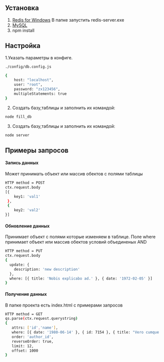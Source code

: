 ## Установка
1. [Redis for Windows](https://github.com/microsoftarchive/redis/releases/download/win-3.0.504/Redis-x64-3.0.504.zip)
    В папке запустить redis-server.exe
2. [MySQL](https://dev.mysql.com/downloads/installer/)
3. npm install

## Настройка

1.Указать параметры в конфиге.

```sh
./config/db.config.js

{
    host: "localhost",
    user: "root",
    password: "zx123456",
    multipleStatements: true
}
```
2. Создать базу,таблицы и заполнить их командой:
```sh
node fill_db
```
3. Создать базу,таблицы и заполнить их командой:
```sh
node server
```

## Примеры запросов

#### Запись данных

Может принимать объект или массив обектов с полями таблицы
```sh
HTTP method = POST
ctx.request.body
[{
    key1: 'val1'
 },
 {
    key2: 'val2'
}]
```
#### Обновление данных

Принимает объект с полями которые изменяем в таблице. Поле where 
принимаeт объект или массив обектов условий объединеных AND
```sh
HTTP method = PUT
ctx.request.body
{
  update: {
    description: 'new description'
  },
  where: [{ title: 'Nobis explicabo ad.' }, { date: '1972-02-05' }]
}
```
#### Получение данных
В папке проекта есть index.html c примерами запросов
```sh
HTTP method = GET
qs.parse(ctx.request.querystring)
{
   attrs: ['id','name'],
   where: [{ date: '1980-06-14' }, { id: 7154 }, { title: "Vero cumque laboriosam." }],
   order: 'author_id',
   reverseOrder: true,
   limit: 12,
   offset: 1000
}
```


